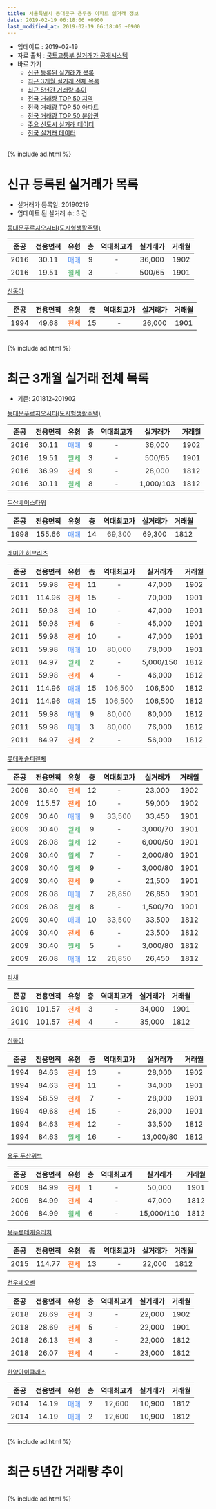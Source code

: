 ```yaml
---
title: 서울특별시 동대문구 용두동 아파트 실거래 정보
date: 2019-02-19 06:18:06 +0900
last_modified_at: 2019-02-19 06:18:06 +0900
---
```


* 업데이트 : 2019-02-19
* 자료 출처 : [국토교통부 실거래가 공개시스템](http://rt.molit.go.kr)
* 바로 가기
    * [신규 등록된 실거래가 목록](#신규-등록된-실거래가-목록)
    * [최근 3개월 실거래 전체 목록](#최근-3개월-실거래-전체-목록)
    * [최근 5년간 거래량 추이](#최근-5년간-거래량-추이)
    * [전국 거래량 TOP 50 지역](https://ayogom.github.io/apt-trade-info/최근-3개월-전국에서-가장-거래가-많이-발생한-지역)
    * [전국 거래량 TOP 50 아파트](https://ayogom.github.io/apt-trade-info/최근-3개월-전국에서-가장-거래가-많이-발생한-아파트)
    * [전국 거래량 TOP 50 분양권](https://ayogom.github.io/apt-trade-info/최근-3개월-전국에서-가장-거래가-많이-발생한-분양권)
    * [주요 신도시 실거래 데이터](https://ayogom.github.io/apt-trade-info/주요-신도시)
    * [전국 실거래 데이터](https://ayogom.github.io/apt-trade-info/전국)
<br>
{% include ad.html %}
<br>

# 신규 등록된 실거래가 목록
* 실거래가 등록일: 20190219
* 업데이트 된 실거래 수: 3 건


[동대문푸르지오시티(도시형생활주택)](https://search.naver.com/search.naver?query=%EC%84%9C%EC%9A%B8%ED%8A%B9%EB%B3%84%EC%8B%9C+%EB%8F%99%EB%8C%80%EB%AC%B8%EA%B5%AC+%EC%9A%A9%EB%91%90%EB%8F%99+%EB%8F%99%EB%8C%80%EB%AC%B8%ED%91%B8%EB%A5%B4%EC%A7%80%EC%98%A4%EC%8B%9C%ED%8B%B0%28%EB%8F%84%EC%8B%9C%ED%98%95%EC%83%9D%ED%99%9C%EC%A3%BC%ED%83%9D%29)

|준공|전용면적|유형|층|역대최고가|실거래가|거래월|
|:---:|:---:|:---:|:---:|:---:|:---:|:---:|
|2016|30.11|<span style="color:#4285f3">매매</span>|9|<span style="color:#444444">-</span>|36,000|1902|
|2016|19.51|<span style="color:#34a853">월세</span>|3|<span style="color:#444444">-</span>|500/65|1901|

[신동아](https://search.naver.com/search.naver?query=%EC%84%9C%EC%9A%B8%ED%8A%B9%EB%B3%84%EC%8B%9C+%EB%8F%99%EB%8C%80%EB%AC%B8%EA%B5%AC+%EC%9A%A9%EB%91%90%EB%8F%99+%EC%8B%A0%EB%8F%99%EC%95%84)

|준공|전용면적|유형|층|역대최고가|실거래가|거래월|
|:---:|:---:|:---:|:---:|:---:|:---:|:---:|
|1994|49.68|<span style="color:#ff5a00">전세</span>|15|<span style="color:#444444">-</span>|26,000|1901|


<br>
{% include ad.html %}
<br>

# 최근 3개월 실거래 전체 목록
* 기준: 201812-201902


[동대문푸르지오시티(도시형생활주택)](https://search.naver.com/search.naver?query=%EC%84%9C%EC%9A%B8%ED%8A%B9%EB%B3%84%EC%8B%9C+%EB%8F%99%EB%8C%80%EB%AC%B8%EA%B5%AC+%EC%9A%A9%EB%91%90%EB%8F%99+%EB%8F%99%EB%8C%80%EB%AC%B8%ED%91%B8%EB%A5%B4%EC%A7%80%EC%98%A4%EC%8B%9C%ED%8B%B0%28%EB%8F%84%EC%8B%9C%ED%98%95%EC%83%9D%ED%99%9C%EC%A3%BC%ED%83%9D%29)

|준공|전용면적|유형|층|역대최고가|실거래가|거래월|
|:---:|:---:|:---:|:---:|:---:|:---:|:---:|
|2016|30.11|<span style="color:#4285f3">매매</span>|9|<span style="color:#444444">-</span>|36,000|1902|
|2016|19.51|<span style="color:#34a853">월세</span>|3|<span style="color:#444444">-</span>|500/65|1901|
|2016|36.99|<span style="color:#ff5a00">전세</span>|9|<span style="color:#444444">-</span>|28,000|1812|
|2016|30.11|<span style="color:#34a853">월세</span>|8|<span style="color:#444444">-</span>|1,000/103|1812|

[두산베어스타워](https://search.naver.com/search.naver?query=%EC%84%9C%EC%9A%B8%ED%8A%B9%EB%B3%84%EC%8B%9C+%EB%8F%99%EB%8C%80%EB%AC%B8%EA%B5%AC+%EC%9A%A9%EB%91%90%EB%8F%99+%EB%91%90%EC%82%B0%EB%B2%A0%EC%96%B4%EC%8A%A4%ED%83%80%EC%9B%8C)

|준공|전용면적|유형|층|역대최고가|실거래가|거래월|
|:---:|:---:|:---:|:---:|:---:|:---:|:---:|
|1998|155.66|<span style="color:#4285f3">매매</span>|14|<span style="color:#444444">69,300</span>|69,300|1812|

[래미안 허브리츠](https://search.naver.com/search.naver?query=%EC%84%9C%EC%9A%B8%ED%8A%B9%EB%B3%84%EC%8B%9C+%EB%8F%99%EB%8C%80%EB%AC%B8%EA%B5%AC+%EC%9A%A9%EB%91%90%EB%8F%99+%EB%9E%98%EB%AF%B8%EC%95%88+%ED%97%88%EB%B8%8C%EB%A6%AC%EC%B8%A0)

|준공|전용면적|유형|층|역대최고가|실거래가|거래월|
|:---:|:---:|:---:|:---:|:---:|:---:|:---:|
|2011|59.98|<span style="color:#ff5a00">전세</span>|11|<span style="color:#444444">-</span>|47,000|1902|
|2011|114.96|<span style="color:#ff5a00">전세</span>|15|<span style="color:#444444">-</span>|70,000|1901|
|2011|59.98|<span style="color:#ff5a00">전세</span>|10|<span style="color:#444444">-</span>|47,000|1901|
|2011|59.98|<span style="color:#ff5a00">전세</span>|6|<span style="color:#444444">-</span>|45,000|1901|
|2011|59.98|<span style="color:#ff5a00">전세</span>|10|<span style="color:#444444">-</span>|47,000|1901|
|2011|59.98|<span style="color:#4285f3">매매</span>|10|<span style="color:#444444">80,000</span>|78,000|1901|
|2011|84.97|<span style="color:#34a853">월세</span>|2|<span style="color:#444444">-</span>|5,000/150|1812|
|2011|59.98|<span style="color:#ff5a00">전세</span>|4|<span style="color:#444444">-</span>|46,000|1812|
|2011|114.96|<span style="color:#4285f3">매매</span>|15|<span style="color:#444444">106,500</span>|106,500|1812|
|2011|114.96|<span style="color:#4285f3">매매</span>|15|<span style="color:#444444">106,500</span>|106,500|1812|
|2011|59.98|<span style="color:#4285f3">매매</span>|9|<span style="color:#444444">80,000</span>|80,000|1812|
|2011|59.98|<span style="color:#4285f3">매매</span>|3|<span style="color:#444444">80,000</span>|76,000|1812|
|2011|84.97|<span style="color:#ff5a00">전세</span>|2|<span style="color:#444444">-</span>|56,000|1812|

[롯데캐슬피렌체](https://search.naver.com/search.naver?query=%EC%84%9C%EC%9A%B8%ED%8A%B9%EB%B3%84%EC%8B%9C+%EB%8F%99%EB%8C%80%EB%AC%B8%EA%B5%AC+%EC%9A%A9%EB%91%90%EB%8F%99+%EB%A1%AF%EB%8D%B0%EC%BA%90%EC%8A%AC%ED%94%BC%EB%A0%8C%EC%B2%B4)

|준공|전용면적|유형|층|역대최고가|실거래가|거래월|
|:---:|:---:|:---:|:---:|:---:|:---:|:---:|
|2009|30.40|<span style="color:#ff5a00">전세</span>|12|<span style="color:#444444">-</span>|23,000|1902|
|2009|115.57|<span style="color:#ff5a00">전세</span>|10|<span style="color:#444444">-</span>|59,000|1902|
|2009|30.40|<span style="color:#4285f3">매매</span>|9|<span style="color:#444444">33,500</span>|33,450|1901|
|2009|30.40|<span style="color:#34a853">월세</span>|9|<span style="color:#444444">-</span>|3,000/70|1901|
|2009|26.08|<span style="color:#34a853">월세</span>|12|<span style="color:#444444">-</span>|6,000/50|1901|
|2009|30.40|<span style="color:#34a853">월세</span>|7|<span style="color:#444444">-</span>|2,000/80|1901|
|2009|30.40|<span style="color:#34a853">월세</span>|9|<span style="color:#444444">-</span>|3,000/80|1901|
|2009|30.40|<span style="color:#ff5a00">전세</span>|9|<span style="color:#444444">-</span>|21,500|1901|
|2009|26.08|<span style="color:#4285f3">매매</span>|7|<span style="color:#444444">26,850</span>|26,850|1901|
|2009|26.08|<span style="color:#34a853">월세</span>|8|<span style="color:#444444">-</span>|1,500/70|1901|
|2009|30.40|<span style="color:#4285f3">매매</span>|10|<span style="color:#444444">33,500</span>|33,500|1812|
|2009|30.40|<span style="color:#ff5a00">전세</span>|6|<span style="color:#444444">-</span>|23,500|1812|
|2009|30.40|<span style="color:#34a853">월세</span>|5|<span style="color:#444444">-</span>|3,000/80|1812|
|2009|26.08|<span style="color:#4285f3">매매</span>|12|<span style="color:#444444">26,850</span>|26,450|1812|

[리채](https://search.naver.com/search.naver?query=%EC%84%9C%EC%9A%B8%ED%8A%B9%EB%B3%84%EC%8B%9C+%EB%8F%99%EB%8C%80%EB%AC%B8%EA%B5%AC+%EC%9A%A9%EB%91%90%EB%8F%99+%EB%A6%AC%EC%B1%84)

|준공|전용면적|유형|층|역대최고가|실거래가|거래월|
|:---:|:---:|:---:|:---:|:---:|:---:|:---:|
|2010|101.57|<span style="color:#ff5a00">전세</span>|3|<span style="color:#444444">-</span>|34,000|1901|
|2010|101.57|<span style="color:#ff5a00">전세</span>|4|<span style="color:#444444">-</span>|35,000|1812|

[신동아](https://search.naver.com/search.naver?query=%EC%84%9C%EC%9A%B8%ED%8A%B9%EB%B3%84%EC%8B%9C+%EB%8F%99%EB%8C%80%EB%AC%B8%EA%B5%AC+%EC%9A%A9%EB%91%90%EB%8F%99+%EC%8B%A0%EB%8F%99%EC%95%84)

|준공|전용면적|유형|층|역대최고가|실거래가|거래월|
|:---:|:---:|:---:|:---:|:---:|:---:|:---:|
|1994|84.63|<span style="color:#ff5a00">전세</span>|13|<span style="color:#444444">-</span>|28,000|1902|
|1994|84.63|<span style="color:#ff5a00">전세</span>|11|<span style="color:#444444">-</span>|34,000|1901|
|1994|58.59|<span style="color:#ff5a00">전세</span>|7|<span style="color:#444444">-</span>|28,000|1901|
|1994|49.68|<span style="color:#ff5a00">전세</span>|15|<span style="color:#444444">-</span>|26,000|1901|
|1994|84.63|<span style="color:#ff5a00">전세</span>|12|<span style="color:#444444">-</span>|33,500|1812|
|1994|84.63|<span style="color:#34a853">월세</span>|16|<span style="color:#444444">-</span>|13,000/80|1812|

[용두 두산위브](https://search.naver.com/search.naver?query=%EC%84%9C%EC%9A%B8%ED%8A%B9%EB%B3%84%EC%8B%9C+%EB%8F%99%EB%8C%80%EB%AC%B8%EA%B5%AC+%EC%9A%A9%EB%91%90%EB%8F%99+%EC%9A%A9%EB%91%90+%EB%91%90%EC%82%B0%EC%9C%84%EB%B8%8C)

|준공|전용면적|유형|층|역대최고가|실거래가|거래월|
|:---:|:---:|:---:|:---:|:---:|:---:|:---:|
|2009|84.99|<span style="color:#ff5a00">전세</span>|1|<span style="color:#444444">-</span>|50,000|1901|
|2009|84.99|<span style="color:#ff5a00">전세</span>|4|<span style="color:#444444">-</span>|47,000|1812|
|2009|84.99|<span style="color:#34a853">월세</span>|6|<span style="color:#444444">-</span>|15,000/110|1812|


<script async src="//pagead2.googlesyndication.com/pagead/js/adsbygoogle.js"></script>
<!-- 기본 -->
<ins class="adsbygoogle"
     style="display:block"
     data-ad-client="ca-pub-2446590836940007"
     data-ad-slot="1659523306"
     data-ad-format="auto"
     data-full-width-responsive="true"></ins>
<script>
(adsbygoogle = window.adsbygoogle || []).push({});
</script>


[용두롯데캐슬리치](https://search.naver.com/search.naver?query=%EC%84%9C%EC%9A%B8%ED%8A%B9%EB%B3%84%EC%8B%9C+%EB%8F%99%EB%8C%80%EB%AC%B8%EA%B5%AC+%EC%9A%A9%EB%91%90%EB%8F%99+%EC%9A%A9%EB%91%90%EB%A1%AF%EB%8D%B0%EC%BA%90%EC%8A%AC%EB%A6%AC%EC%B9%98)

|준공|전용면적|유형|층|역대최고가|실거래가|거래월|
|:---:|:---:|:---:|:---:|:---:|:---:|:---:|
|2015|114.77|<span style="color:#ff5a00">전세</span>|13|<span style="color:#444444">-</span>|22,000|1812|

[천우네오젠](https://search.naver.com/search.naver?query=%EC%84%9C%EC%9A%B8%ED%8A%B9%EB%B3%84%EC%8B%9C+%EB%8F%99%EB%8C%80%EB%AC%B8%EA%B5%AC+%EC%9A%A9%EB%91%90%EB%8F%99+%EC%B2%9C%EC%9A%B0%EB%84%A4%EC%98%A4%EC%A0%A0)

|준공|전용면적|유형|층|역대최고가|실거래가|거래월|
|:---:|:---:|:---:|:---:|:---:|:---:|:---:|
|2018|28.69|<span style="color:#ff5a00">전세</span>|3|<span style="color:#444444">-</span>|22,000|1902|
|2018|28.69|<span style="color:#ff5a00">전세</span>|5|<span style="color:#444444">-</span>|22,000|1901|
|2018|26.13|<span style="color:#ff5a00">전세</span>|3|<span style="color:#444444">-</span>|22,000|1812|
|2018|26.07|<span style="color:#ff5a00">전세</span>|4|<span style="color:#444444">-</span>|23,000|1812|

[한양아이클래스](https://search.naver.com/search.naver?query=%EC%84%9C%EC%9A%B8%ED%8A%B9%EB%B3%84%EC%8B%9C+%EB%8F%99%EB%8C%80%EB%AC%B8%EA%B5%AC+%EC%9A%A9%EB%91%90%EB%8F%99+%ED%95%9C%EC%96%91%EC%95%84%EC%9D%B4%ED%81%B4%EB%9E%98%EC%8A%A4)

|준공|전용면적|유형|층|역대최고가|실거래가|거래월|
|:---:|:---:|:---:|:---:|:---:|:---:|:---:|
|2014|14.19|<span style="color:#4285f3">매매</span>|2|<span style="color:#444444">12,600</span>|10,900|1812|
|2014|14.19|<span style="color:#4285f3">매매</span>|2|<span style="color:#444444">12,600</span>|10,900|1812|


<br>
{% include ad.html %}
<br>

# 최근 5년간 거래량 추이


<div style="width:100%;">
    <canvas id="deal_progress" height="200"></canvas>
</div>

<script>
new Chart(document.getElementById("deal_progress"), {
    type: 'line',
    data: {
        labels: ['201402','201403','201404','201405','201406','201407','201408','201409','201410','201411','201412','201501','201502','201503','201504','201505','201506','201507','201508','201509','201510','201511','201512','201601','201602','201603','201604','201605','201606','201607','201608','201609','201610','201611','201612','201701','201702','201703','201704','201705','201706','201707','201708','201709','201710','201711','201712','201801','201802','201803','201804','201805','201806','201807','201808','201809','201810','201811','201812','201901','201902'],
        datasets: [{
            label: '매매',
            pointRadius: 1,
            data: [20, 21, 15, 13, 14, 14, 24, 14, 17, 14, 11, 21, 17, 33, 22, 25, 23, 39, 17, 19, 28, 15, 12, 14, 9, 27, 31, 23, 19, 18, 19, 25, 34, 15, 8, 6, 18, 17, 25, 36, 34, 45, 13, 16, 17, 25, 18, 28, 21, 24, 10, 9, 10, 13, 30, 5, 12, 5, 9, 3, 1],
            borderColor: "rgba(255, 201, 14, 1)",
            backgroundColor: "rgba(255, 201, 14, 0.5)",
            fill: false,
            lineTension: 0
        },{
            label: '전월세',
            pointRadius: 1,
            data: [27, 0, 37, 35, 18, 15, 22, 18, 22, 17, 27, 36, 44, 33, 33, 19, 24, 13, 23, 19, 29, 18, 23, 23, 31, 30, 19, 29, 19, 19, 15, 21, 31, 27, 23, 37, 28, 23, 28, 15, 24, 24, 18, 28, 24, 19, 19, 31, 16, 35, 31, 36, 19, 19, 22, 27, 28, 22, 15, 17, 5],
            borderColor: "rgba(0, 141, 185, 1)",
            backgroundColor: "rgba(0, 141, 185, 0.5)",
            fill: false,
            lineTension: 0
        }
        ]
    },
    options: {
        responsive: true,
        title: {
            display: false
        },
        tooltips: {
            mode: 'index',
            intersect: false
        },
        hover: {
            mode: 'nearest',
            intersect: true
        },
        scales: {
            xAxes: [{
                display: true,
                scaleLabel: {
                    display: true,
                    labelString: '년/월'
                }
            }],
            yAxes: [{
                display: true,
                ticks: {
                    suggestedMin: 0,
                },
                scaleLabel: {
                    display: true,
                    labelString: '실거래 수'
                }
            }]
        }
    }
});

</script>


<br>
{% include ad.html %}
<br>

